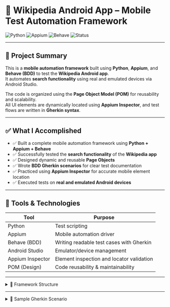 # 📱 Wikipedia Android App – Mobile Test Automation Framework

![Python](https://img.shields.io/badge/Python-3.10-blue)
![Appium](https://img.shields.io/badge/Appium-Mobile--Testing-green)
![Behave](https://img.shields.io/badge/BDD-Behave-yellow)
![Status](https://img.shields.io/badge/Status-Working-success)

---

## 🔧 Project Summary

This is a **mobile automation framework** built using **Python**, **Appium**, and **Behave (BDD)** to test the **Wikipedia Android app**.  
It automates **search functionality** using real and emulated devices via Android Studio.

The code is organized using the **Page Object Model (POM)** for reusability and scalability.  
All UI elements are dynamically located using **Appium Inspector**, and test flows are written in **Gherkin syntax**.

---

## ✅ What I Accomplished

- ✅ Built a complete mobile automation framework using **Python + Appium + Behave**
- ✅ Successfully tested the **search functionality** of the **Wikipedia app**
- ✅ Designed dynamic and reusable **Page Objects**
- ✅ Wrote **BDD Gherkin scenarios** for clear test documentation
- ✅ Practiced using **Appium Inspector** for accurate mobile element location
- ✅ Executed tests on **real and emulated Android devices**

---

## 🧪 Tools & Technologies

| Tool             | Purpose                                      |
|------------------|----------------------------------------------|
| Python           | Test scripting                               |
| Appium           | Mobile automation driver                     |
| Behave (BDD)     | Writing readable test cases with Gherkin     |
| Android Studio   | Emulator/device management                   |
| Appium Inspector | Element inspection and locator validation    |
| POM (Design)     | Code reusability & maintainability           |

---

<details>
<summary>📁 Framework Structure</summary>

python-appium-automation/
│
├── app/ # App-level utilities (optional)
│
├── features/
│ ├── steps/ # Step definitions
│ └── tests/ # Feature files & environment
│ ├── wiki_search.feature
│ ├── environment.py
│ └── init.py
│
├── mobile_app/ # Appium driver/session utils
├── pages/ # Page Object Model classes
├── screenshots/ # Test execution screenshots
├── appium_script.py # Optional runner script
├── requirements.txt # Python dependencies
├── .gitignore # Ignore rules
└── README.md

pgsql
Copy
Edit

</details>

---

<details>
<summary>🧪 Sample Gherkin Scenario</summary>

```gherkin
Feature: Wikipedia search functionality

  Scenario: User can search on Wikipedia
    Given Click to Skip onboarding
    When Click Search icon
    And Search for "Python (programming language)"
    Then Verify first result is "Python (programming language)"
</details>
▶️ How to Run the Tests
<details> <summary>📦 Setup Instructions</summary>
🔧 Install dependencies

bash
Copy
Edit
pip install -r requirements.txt
📱 Start Android Emulator using Android Studio

🚀 Launch Appium Server

🧪 Run Behave Tests

bash
Copy
Edit
behave features/tests/wiki_search.feature
</details>
📸 Screenshots
Screenshots are saved automatically to the /screenshots/ directory after each test run.

📌 Note:

Appium sessions are managed before and after each scenario using environment.py

Locators and actions are modular and reusable across the app

This project is built for educational and demo purposes only

🔗 Credits
Created with ❤️ by [Your Name]
Automation Engineer | QA Tester | Python + Appium Enthusiast
